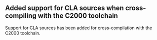 ## Added support for CLA sources when cross-compiling with the C2000 toolchain

Support for CLA sources has been added for cross-compilation with the C2000 toolchain.
